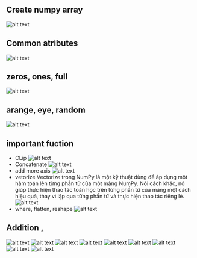## Create numpy array
![alt text](image.png)
## Common atributes
![alt text](image-1.png)
## zeros, ones, full
![alt text](image-2.png)
## arange, eye, random
![alt text](image-3.png)
## important fuction
- CLip
![alt text](image-4.png)
- Concatenate
![alt text](image-5.png)
- add more axis
![alt text](image-6.png)
- vetorize
Vectorize trong NumPy là một kỹ thuật dùng để áp dụng một hàm toán lên từng phần tử của một mảng NumPy. Nói cách khác, nó giúp thực hiện thao tác toán học trên từng phần tử của mảng một cách hiệu quả, thay vì lặp qua từng phần tử và thực hiện thao tác riêng lẻ.
![alt text](image-7.png)
- where, flatten, reshape
![alt text](image-8.png)

## Addition , 
![alt text](image-9.png)
![alt text](image-10.png)
![alt text](image-11.png)
![alt text](image-12.png)
![alt text](image-13.png)
![alt text](image-14.png)
![alt text](image-15.png)
![alt text](image-16.png)
![alt text](image-17.png)